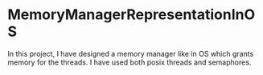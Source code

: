# MemoryManagerRepresentationInOS
In this project, I have designed a memory manager like in OS which grants memory for the threads. I have used both posix threads and semaphores.
